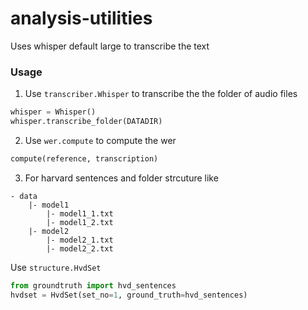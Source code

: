 # analysis-utilities

Uses whisper default large to transcribe the text



### Usage

1. Use `transcriber.Whisper` to transcribe the the folder of audio files
```python
whisper = Whisper()
whisper.transcribe_folder(DATADIR)
```
2. Use `wer.compute` to compute the wer
```python
compute(reference, transcription)
```

3. For harvard sentences and folder strcuture like
```
- data
    |- model1
        |- model1_1.txt
        |- model1_2.txt
    |- model2
        |- model2_1.txt
        |- model2_2.txt
```

Use `structure.HvdSet`
```python
from groundtruth import hvd_sentences
hvdset = HvdSet(set_no=1, ground_truth=hvd_sentences)
```
